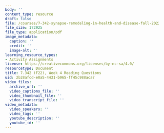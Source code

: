 ```yaml
---
body: ''
content_type: resource
draft: false
file: /courses/7-342-synapse-remodeling-in-health-and-disease-fall-2022/mit7_342_f22_wk04_reading_q.pdf
file_size: 172925
file_type: application/pdf
image_metadata:
  caption: ''
  credit: ''
  image-alt: ''
learning_resource_types:
- Activity Assignments
license: https://creativecommons.org/licenses/by-nc-sa/4.0/
resourcetype: Document
title: 7.342 (F22), Week 4 Reading Questions
uid: 2b28afcd-e0a5-4431-b965-ff45c988aca7
video_files:
  archive_url: ''
  video_captions_file: ''
  video_thumbnail_file: ''
  video_transcript_file: ''
video_metadata:
  video_speakers: ''
  video_tags: ''
  youtube_description: ''
  youtube_id: ''
---
```

